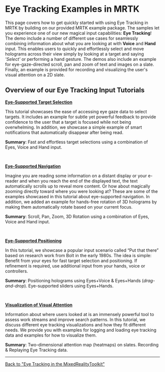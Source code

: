 # Eye Tracking Examples in MRTK
This page covers how to get quickly started with using Eye Tracking in MRTK by building on our provided MRTK example package.
The samples let you experience one of our new magical input capabilities: **Eye Tracking**! 
The demo include a number of different use cases for seamlessly combining information about what you are looking at with **Voice** and **Hand** input. 
This enables users to quickly and effortlessly select and move holograms across their view simply by looking at a target and saying _'Select'_ or performing a hand gesture. 
The demos also include an example for eye-gaze-directed scroll, pan and zoom of text and images on a slate. 
Finally, an example is provided for recording and visualizing the user's visual attention on a 2D slate.


## Overview of our Eye Tracking Input Tutorials

[**Eye-Supported Target Selection**](/Documentation/EyeTracking/EyeTracking_TargetSelection.md)

This tutorial showcases the ease of accessing eye gaze data to select targets. 
It includes an example for subtle yet powerful feedback to provide confidence to the user that a target is focused while not being overwhelming.
In addition, we showcase a simple example of smart notifications that automatically disappear after being read. 

**Summary**: Fast and effortless target selections using a combination of Eyes, Voice and Hand input.

<br>


[**Eye-Supported Navigation**](/Documentation/EyeTracking/EyeTracking_Navigation.md)

Imagine you are reading some information on a distant display or your e-reader and when you reach the end of the displayed text, the text automatically scrolls up to reveal more content. 
Or how about magically zooming directly toward where you were looking at? 
These are some of the examples showcased in this tutorial about eye-supported navigation.
In addition, we added an example for hands-free rotation of 3D holograms by making them automatically rotate based on your current focus. 

**Summary**: Scroll, Pan, Zoom, 3D Rotation using a combination of Eyes, Voice and Hand input.

<br>


[**Eye-Supported Positioning**](/Documentation/EyeTracking/EyeTracking_Positioning.md)

In this tutorial, we showcase a popular input scenario called “Put that there” based on research work from Bolt in the early 1980s. 
The idea is simple: Benefit from your eyes for fast target selection and positioning. 
If refinement is required, use additional input from your hands, voice or controllers. 

**Summary**: Positioning holograms using Eyes+Voice & Eyes+Hands (*drag-and-drop*). Eye-supported sliders using Eyes+Hands. 

<br>


[**Visualization of Visual Attention**](/Documentation/EyeTracking/EyeTracking_Visualization.md)

Information about where users looked at is an immensely powerful tool to assess work streams and improve search patterns. 
In this tutorial, we discuss different eye tracking visualizations and how they fit different needs. 
We provide you with examples for logging and loading eye tracking data and examples for how to visualize them. 

**Summary**: Two-dimensional attention map (heatmaps) on slates. Recording & Replaying Eye Tracking data.

---
[Back to "Eye Tracking in the MixedRealityToolkit"](/Documentation/EyeTracking/EyeTracking_Main.md)
